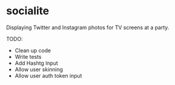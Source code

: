 

socialite
=========

Displaying Twitter and Instagram photos for TV screens at a party.


TODO:
* Clean up code
* Write tests
* Add Hashtg Input
* Allow user skinning
* Allow user auth token input
